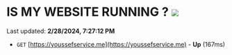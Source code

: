 # IS MY WEBSITE RUNNING ? [![](https://img.shields.io/static/v1?label=Sponsor&message=%E2%9D%A4&logo=GitHub&color=%23fe8e86)](https://github.com/sponsors/<username>)

Last updated: **2/28/2024, 7:27:12 PM**

- `GET` [https://youssefservice.me](https://youssefservice.me) - **Up** (167ms)

